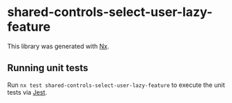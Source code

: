 # shared-controls-select-user-lazy-feature

This library was generated with [Nx](https://nx.dev).

## Running unit tests

Run `nx test shared-controls-select-user-lazy-feature` to execute the unit tests via [Jest](https://jestjs.io).
